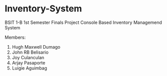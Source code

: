 # Inventory-System
BSIT 1-B 1st Semester Finals Project
Console Based Inventory Managemend System

Members:
1. Hugh Maxwell Dumago
2. John RB Belisario
3. Joy Culanculan
4. Arjay Pasaporte
5. Luigie Aguimbag
